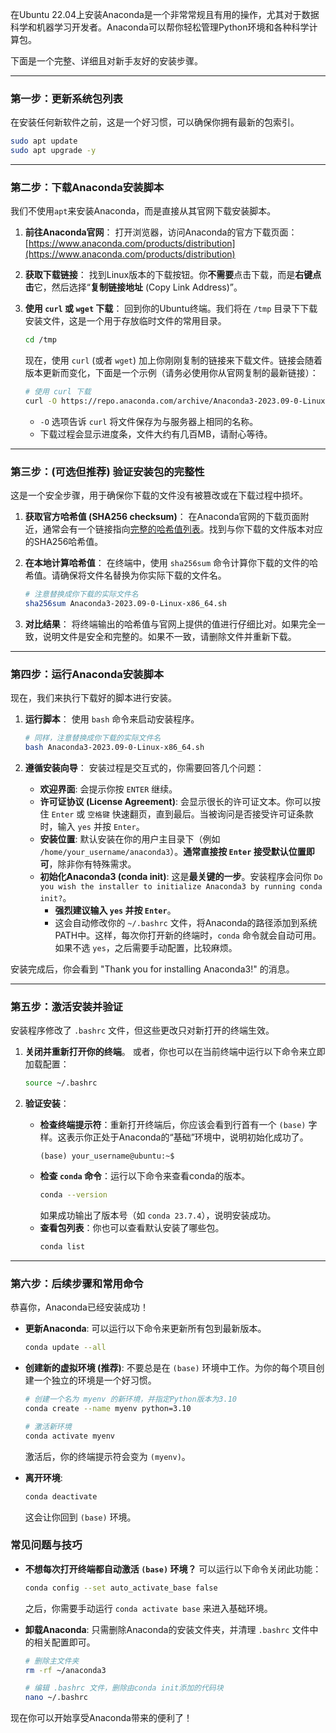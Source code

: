在Ubuntu 22.04上安装Anaconda是一个非常常规且有用的操作，尤其对于数据科学和机器学习开发者。Anaconda可以帮你轻松管理Python环境和各种科学计算包。

下面是一个完整、详细且对新手友好的安装步骤。

---

### 第一步：更新系统包列表

在安装任何新软件之前，这是一个好习惯，可以确保你拥有最新的包索引。

```bash
sudo apt update
sudo apt upgrade -y
```

---

### 第二步：下载Anaconda安装脚本

我们不使用`apt`来安装Anaconda，而是直接从其官网下载安装脚本。

1.  **前往Anaconda官网**：
    打开浏览器，访问Anaconda的官方下载页面：[https://www.anaconda.com/products/distribution](https://www.anaconda.com/products/distribution)

2.  **获取下载链接**：
    找到Linux版本的下载按钮。你**不需要**点击下载，而是**右键点击**它，然后选择“**复制链接地址** (Copy Link Address)”。

3.  **使用 `curl` 或 `wget` 下载**：
    回到你的Ubuntu终端。我们将在 `/tmp` 目录下下载安装文件，这是一个用于存放临时文件的常用目录。

    ```bash
    cd /tmp
    ```

    现在，使用 `curl` (或者 `wget`) 加上你刚刚复制的链接来下载文件。链接会随着版本更新而变化，下面是一个示例（请务必使用你从官网复制的最新链接）：

    ```bash
    # 使用 curl 下载
    curl -O https://repo.anaconda.com/archive/Anaconda3-2023.09-0-Linux-x86_64.sh
    ```
    *   `-O` 选项告诉 `curl` 将文件保存为与服务器上相同的名称。
    *   下载过程会显示进度条，文件大约有几百MB，请耐心等待。

---

### 第三步：(可选但推荐) 验证安装包的完整性

这是一个安全步骤，用于确保你下载的文件没有被篡改或在下载过程中损坏。

1.  **获取官方哈希值 (SHA256 checksum)**：
    在Anaconda官网的下载页面附近，通常会有一个链接指向[完整的哈希值列表](https://docs.anaconda.com/free/anaconda/install/hashes/)。找到与你下载的文件版本对应的SHA256哈希值。

2.  **在本地计算哈希值**：
    在终端中，使用 `sha256sum` 命令计算你下载的文件的哈希值。请确保将文件名替换为你实际下载的文件名。

    ```bash
    # 注意替换成你下载的实际文件名
    sha256sum Anaconda3-2023.09-0-Linux-x86_64.sh
    ```

3.  **对比结果**：
    将终端输出的哈希值与官网上提供的值进行仔细比对。如果完全一致，说明文件是安全和完整的。如果不一致，请删除文件并重新下载。

---

### 第四步：运行Anaconda安装脚本

现在，我们来执行下载好的脚本进行安装。

1.  **运行脚本**：
    使用 `bash` 命令来启动安装程序。

    ```bash
    # 同样，注意替换成你下载的实际文件名
    bash Anaconda3-2023.09-0-Linux-x86_64.sh
    ```

2.  **遵循安装向导**：
    安装过程是交互式的，你需要回答几个问题：
    *   **欢迎界面**: 会提示你按 `ENTER` 继续。
    *   **许可证协议 (License Agreement)**: 会显示很长的许可证文本。你可以按住 `Enter` 或 `空格键` 快速翻页，直到最后。当被询问是否接受许可证条款时，输入 `yes` 并按 `Enter`。
    *   **安装位置**: 默认安装在你的用户主目录下（例如 `/home/your_username/anaconda3`）。**通常直接按 `Enter` 接受默认位置即可**，除非你有特殊需求。
    *   **初始化Anaconda3 (conda init)**: 这是**最关键的一步**。安装程序会问你 `Do you wish the installer to initialize Anaconda3 by running conda init?`。
        *   **强烈建议输入 `yes` 并按 `Enter`**。
        *   这会自动修改你的 `~/.bashrc` 文件，将Anaconda的路径添加到系统PATH中。这样，每次你打开新的终端时，`conda` 命令就会自动可用。如果不选 `yes`，之后需要手动配置，比较麻烦。

安装完成后，你会看到 "Thank you for installing Anaconda3!" 的消息。

---

### 第五步：激活安装并验证

安装程序修改了 `.bashrc` 文件，但这些更改只对新打开的终端生效。

1.  **关闭并重新打开你的终端**。
    或者，你也可以在当前终端中运行以下命令来立即加载配置：
    ```bash
    source ~/.bashrc
    ```

2.  **验证安装**：
    *   **检查终端提示符**：重新打开终端后，你应该会看到行首有一个 `(base)` 字样。这表示你正处于Anaconda的“基础”环境中，说明初始化成功了。
        ```
        (base) your_username@ubuntu:~$
        ```
    *   **检查 `conda` 命令**：运行以下命令来查看conda的版本。
        ```bash
        conda --version
        ```
        如果成功输出了版本号（如 `conda 23.7.4`），说明安装成功。
    *   **查看包列表**：你也可以查看默认安装了哪些包。
        ```bash
        conda list
        ```

---

### 第六步：后续步骤和常用命令

恭喜你，Anaconda已经安装成功！

*   **更新Anaconda**:
    可以运行以下命令来更新所有包到最新版本。
    ```bash
    conda update --all
    ```

*   **创建新的虚拟环境 (推荐)**:
    不要总是在 `(base)` 环境中工作。为你的每个项目创建一个独立的环境是一个好习惯。
    ```bash
    # 创建一个名为 myenv 的新环境，并指定Python版本为3.10
    conda create --name myenv python=3.10

    # 激活新环境
    conda activate myenv
    ```
    激活后，你的终端提示符会变为 `(myenv)`。

*   **离开环境**:
    ```bash
    conda deactivate
    ```
    这会让你回到 `(base)` 环境。

### 常见问题与技巧

*   **不想每次打开终端都自动激活 `(base)` 环境？**
    可以运行以下命令关闭此功能：
    ```bash
    conda config --set auto_activate_base false
    ```
    之后，你需要手动运行 `conda activate base` 来进入基础环境。

*   **卸载Anaconda**:
    只需删除Anaconda的安装文件夹，并清理 `.bashrc` 文件中的相关配置即可。
    ```bash
    # 删除主文件夹
    rm -rf ~/anaconda3

    # 编辑 .bashrc 文件，删除由conda init添加的代码块
    nano ~/.bashrc
    ```

现在你可以开始享受Anaconda带来的便利了！